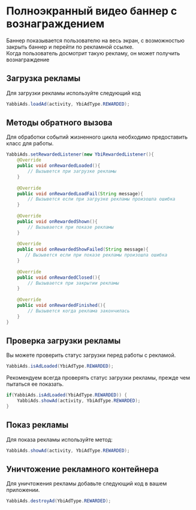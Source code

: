 # Полноэкранный видео баннер с вознаграждением
Баннер показывается пользователю на весь экран, с возможностью закрыть баннер и перейти по рекламной ссылке.  
Когда пользователь досмотрит такую рекламу, он может получить вознаграждение

## Загрузка рекламы
Для загрузки рекламы используйте следующий код
```java
YabbiAds.loadAd(activity, YbiAdType.REWARDED);
```

## Методы обратного вызова
Для обработки событий жизненного цикла необходимо предоставить класс для работы.
```java
YabbiAds.setRewardedListener(new YbiRewardedListener(){
    @Override
    public void onRewardedLoaded(){
        // Вызывется при загрузке рекламы
    }
    
    @Override
    public void onRewardedLoadFail(String message){
        // Вызывется если при загрузке рекламы произошла ошибка
    }
    
    @Override
    public void onRewardedShown(){
        // Вызывается при показе рекламы
    }
    
    @Override
    public void onRewardedShowFailed(String message){
       // Вызывется если при показе рекламы произошла ошибка
    }
    
    @Override
    public void onRewardedClosed(){
        // Вызывается при закрытии рекламы
    }
    
    @Override
    public void onRewardedFinished(){
        // Вызывется когда реклама закончилась
    }
}
```

## Проверка загрузки рекламы
Вы можете проверить статус загрузки перед работы с рекламой.
```java
YabbiAds.isAdLoaded(YbiAdType.REWARDED);
```

Рекомендуем всегда проверять статус загрузки рекламы, прежде чем пытаться ее показать.
```java
if(YabbiAds.isAdLoaded(YbiAdType.REWARDED)) {
    YabbiAds.showAd(activity, YbiAdType.REWARDED);
}
```

## Показ рекламы
Для показа рекламы используйте метод:
```java
YabbiAds.showAd(activity, YbiAdType.REWARDED);
```

## Уничтожение рекламного контейнера
Для уничтожения рекламы добавьте следующий код в вашем приложении.
```java
YabbiAds.destroyAd(YbiAdType.REWARDED);
```